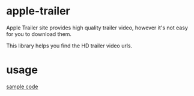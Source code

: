 # apple-trailer
Apple Trailer site provides high quality trailer video, however it's not easy for you to download them. <p>
This library helps you find the HD trailer video urls.

# usage
[sample code](/test/test.js)



